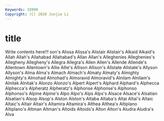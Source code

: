 ```yaml
---
Keywords: 18990
Copyright: (C) 2020 Junjie Li
---
```


# title

Write contents here!!!
son's 
Alissa 
Alissa's 
Alistair
Alistair's 
Alkaid 
Alkaid's 
Allah 
Allah's 
Allahabad 
Allahabad's 
Allan 
Allan's 
Alleghenies
Alleghenies's 
Allegheny 
Allegheny's 
Allegra 
Allegra's 
Allen 
Allen's 
Allende 
Allende's 
Allentown
Allentown's 
Allie 
Allie's 
Allison 
Allison's 
Allstate 
Allstate's 
Allyson 
Allyson's 
Alma
Alma's 
Almach 
Almach's 
Almaty 
Almaty's 
Almighty 
Almighty's 
Almohad 
Almohad's 
Almoravid
Almoravid's 
Alnilam 
Alnilam's 
Alnitak 
Alnitak's 
Alonzo 
Alonzo's 
Alpert 
Alpert's 
Alphard
Alphard's 
Alphecca 
Alphecca's 
Alpheratz 
Alpheratz's 
Alphonse 
Alphonse's 
Alphonso 
Alphonso's 
Alpine
Alpine's 
Alpo 
Alpo's 
Alps 
Alps's 
Alsace 
Alsace's 
Alsatian 
Alsatian's 
Alsop
Alsop's 
Alston 
Alston's 
Altaba 
Altaba's 
Altai 
Altai's 
Altaic 
Altaic's 
Altair
Altair's 
Altamira 
Altamira's 
Althea 
Althea's 
Altiplano 
Altiplano's 
Altman 
Altman's 
Altoids
Altoids's 
Alton 
Alton's 
Aludra 
Aludra's 
Alva 

